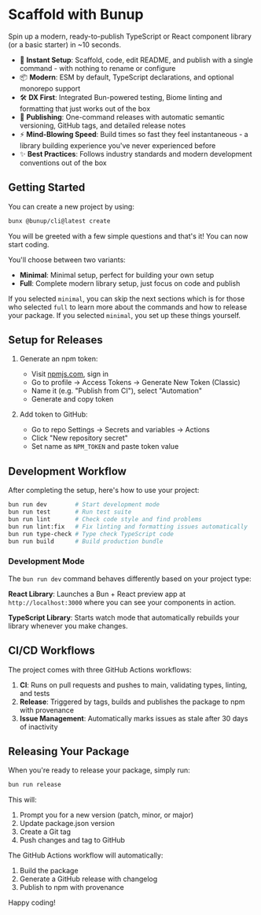 # Scaffold with Bunup

Spin up a modern, ready-to-publish TypeScript or React component library (or a basic starter) in ~10 seconds.

- 🚀 **Instant Setup**: Scaffold, code, edit README, and publish with a single command - with nothing to rename or configure
- 📦 **Modern**: ESM by default, TypeScript declarations, and optional monorepo support
- 🛠️ **DX First**: Integrated Bun-powered testing, Biome linting and formatting that just works out of the box
- 🚢 **Publishing**: One-command releases with automatic semantic versioning, GitHub tags, and detailed release notes
- ⚡️ **Mind-Blowing Speed**: Build times so fast they feel instantaneous - a library building experience you've never experienced before
- ✨ **Best Practices**: Follows industry standards and modern development conventions out of the box

## Getting Started

You can create a new project by using:

```sh
bunx @bunup/cli@latest create
```

You will be greeted with a few simple questions and that's it! You can now start coding.

You'll choose between two variants:
- **Minimal**: Minimal setup, perfect for building your own setup
- **Full**: Complete modern library setup, just focus on code and publish

If you selected `minimal`, you can skip the next sections which is for those who selected `full` to learn more about the commands and how to release your package. If you selected `minimal`, you set up these things yourself.

## Setup for Releases

1. Generate an npm token:
   - Visit [npmjs.com](https://www.npmjs.com/), sign in
   - Go to profile → Access Tokens → Generate New Token (Classic)
   - Name it (e.g. "Publish from CI"), select "Automation"
   - Generate and copy token

2. Add token to GitHub:
   - Go to repo Settings → Secrets and variables → Actions
   - Click "New repository secret"
   - Set name as `NPM_TOKEN` and paste token value

## Development Workflow

After completing the setup, here's how to use your project:

```sh
bun run dev        # Start development mode
bun run test       # Run test suite
bun run lint       # Check code style and find problems
bun run lint:fix   # Fix linting and formatting issues automatically
bun run type-check # Type check TypeScript code
bun run build      # Build production bundle
```

### Development Mode

The `bun run dev` command behaves differently based on your project type:

**React Library**: Launches a Bun + React preview app at `http://localhost:3000` where you can see your components in action.

**TypeScript Library**: Starts watch mode that automatically rebuilds your library whenever you make changes.

## CI/CD Workflows

The project comes with three GitHub Actions workflows:

1. **CI**: Runs on pull requests and pushes to main, validating types, linting, and tests
2. **Release**: Triggered by tags, builds and publishes the package to npm with provenance
3. **Issue Management**: Automatically marks issues as stale after 30 days of inactivity

## Releasing Your Package

When you're ready to release your package, simply run:

```sh
bun run release
```

This will:

1. Prompt you for a new version (patch, minor, or major)
2. Update package.json version
3. Create a Git tag
4. Push changes and tag to GitHub

The GitHub Actions workflow will automatically:

1. Build the package
2. Generate a GitHub release with changelog
3. Publish to npm with provenance

Happy coding!
